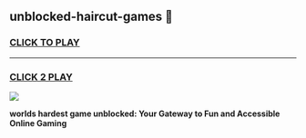 
## unblocked-haircut-games 👋
<h3>
<a href="https://premium.freeplayer.one?title=unblocked-haircut-games&ref=14F">CLICK TO PLAY</a></h3>
<hr>

<h3>
<a href="https://premium.freeplayer.one?title=unblocked-haircut-games&ref=14F">CLICK 2 PLAY</a>
  
</h3>

<a href="https://premium.freeplayer.one?title=unblocked-haircut-games&ref=12F/"><img src="https://clearcache.store/games.png"></a>


**worlds hardest game unblocked: Your Gateway to Fun and Accessible Online Gaming**
